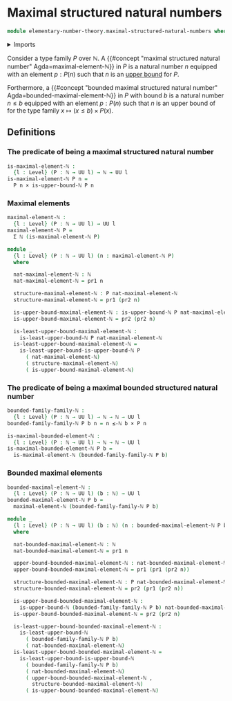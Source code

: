 # Maximal structured natural numbers

```agda
module elementary-number-theory.maximal-structured-natural-numbers where
```

<details><summary>Imports</summary>

```agda
open import elementary-number-theory.inequality-natural-numbers
open import elementary-number-theory.natural-numbers
open import elementary-number-theory.upper-bounds-natural-numbers

open import foundation.cartesian-product-types
open import foundation.dependent-pair-types
open import foundation.universe-levels
```

</details>

Consider a type family $P$ over $\mathbb{N}$. A {{#concept "maximal structured natural number" Agda=maximal-element-ℕ}} in $P$ is a natural number $n$ equipped with an element $p : P(n)$ such that $n$ is an [upper bound](elementary-number-theory.upper-bounds-natural-numbers.md) for $P$.

Forthermore, a {{#concept "bounded maximal structured natural number" Agda=bounded-maximal-element-ℕ}} in $P$ with bound $b$ is a natural number $n \leq b$ equipped with an element $p : P(n)$ such that $n$ is an upper bound of for the type family $x \mapsto (x \leq b) × P(x)$.

## Definitions

### The predicate of being a maximal structured natural number

```agda
is-maximal-element-ℕ :
  {l : Level} (P : ℕ → UU l) → ℕ → UU l
is-maximal-element-ℕ P n =
  P n × is-upper-bound-ℕ P n
```

### Maximal elements

```agda
maximal-element-ℕ :
  {l : Level} (P : ℕ → UU l) → UU l
maximal-element-ℕ P =
  Σ ℕ (is-maximal-element-ℕ P)

module _
  {l : Level} (P : ℕ → UU l) (n : maximal-element-ℕ P)
  where

  nat-maximal-element-ℕ : ℕ
  nat-maximal-element-ℕ = pr1 n

  structure-maximal-element-ℕ : P nat-maximal-element-ℕ
  structure-maximal-element-ℕ = pr1 (pr2 n)

  is-upper-bound-maximal-element-ℕ : is-upper-bound-ℕ P nat-maximal-element-ℕ
  is-upper-bound-maximal-element-ℕ = pr2 (pr2 n)

  is-least-upper-bound-maximal-element-ℕ :
    is-least-upper-bound-ℕ P nat-maximal-element-ℕ
  is-least-upper-bound-maximal-element-ℕ =
    is-least-upper-bound-is-upper-bound-ℕ P
      ( nat-maximal-element-ℕ)
      ( structure-maximal-element-ℕ)
      ( is-upper-bound-maximal-element-ℕ)
```

### The predicate of being a maximal bounded structured natural number

```agda
bounded-family-family-ℕ :
  {l : Level} (P : ℕ → UU l) → ℕ → ℕ → UU l
bounded-family-family-ℕ P b n = n ≤-ℕ b × P n

is-maximal-bounded-element-ℕ :
  {l : Level} (P : ℕ → UU l) → ℕ → ℕ → UU l
is-maximal-bounded-element-ℕ P b =
  is-maximal-element-ℕ (bounded-family-family-ℕ P b)
```

### Bounded maximal elements

```agda
bounded-maximal-element-ℕ :
  {l : Level} (P : ℕ → UU l) (b : ℕ) → UU l
bounded-maximal-element-ℕ P b =
  maximal-element-ℕ (bounded-family-family-ℕ P b)

module _
  {l : Level} (P : ℕ → UU l) (b : ℕ) (n : bounded-maximal-element-ℕ P b)
  where

  nat-bounded-maximal-element-ℕ : ℕ
  nat-bounded-maximal-element-ℕ = pr1 n

  upper-bound-bounded-maximal-element-ℕ : nat-bounded-maximal-element-ℕ ≤-ℕ b
  upper-bound-bounded-maximal-element-ℕ = pr1 (pr1 (pr2 n))

  structure-bounded-maximal-element-ℕ : P nat-bounded-maximal-element-ℕ
  structure-bounded-maximal-element-ℕ = pr2 (pr1 (pr2 n))

  is-upper-bound-bounded-maximal-element-ℕ :
    is-upper-bound-ℕ (bounded-family-family-ℕ P b) nat-bounded-maximal-element-ℕ
  is-upper-bound-bounded-maximal-element-ℕ = pr2 (pr2 n)

  is-least-upper-bound-bounded-maximal-element-ℕ :
    is-least-upper-bound-ℕ
      ( bounded-family-family-ℕ P b)
      ( nat-bounded-maximal-element-ℕ)
  is-least-upper-bound-bounded-maximal-element-ℕ =
    is-least-upper-bound-is-upper-bound-ℕ
      ( bounded-family-family-ℕ P b)
      ( nat-bounded-maximal-element-ℕ)
      ( upper-bound-bounded-maximal-element-ℕ ,
        structure-bounded-maximal-element-ℕ)
      ( is-upper-bound-bounded-maximal-element-ℕ)
```

